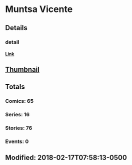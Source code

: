 # Muntsa  Vicente 
## Details
### detail
#### [Link](http://marvel.com/comics/creators/11038/muntsa_vicente?utm_campaign=apiRef&utm_source=225578a89fc76f3d20fbffda5d17a88d)
## [Thumbnail](http://i.annihil.us/u/prod/marvel/i/mg/b/40/image_not_available.jpg)
## Totals
### Comics: 65
### Series: 16
### Stories: 76
### Events: 0
## Modified: 2018-02-17T07:58:13-0500